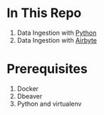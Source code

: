 # In This Repo
1. Data Ingestion with [Python](./1_ingestion_python.md)
2. Data Ingestion with [Airbyte](./2_ingestion_airbyte.md)

# Prerequisites
1. Docker
2. Dbeaver
3. Python and virtualenv
